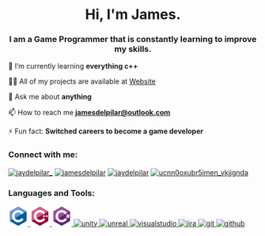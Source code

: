 <h1 align="center">Hi, I'm James.</h1>
<h3 align="center">I am a Game Programmer that is constantly learning to improve my skills.</h3>

 🌱 I’m currently learning **everything c++**

 👨‍💻 All of my projects are available at [Website](https://jamesdelpilar.com/)

 💬 Ask me about **anything**

 📫 How to reach me **jamesdelpilar@outlook.com**

 ⚡ Fun fact: **Switched careers to become a game developer**

<h3 align="left">Connect with me:</h3>
<p align="left">
<a href="https://twitter.com/jaydelpilar_" target="blank"><img align="center" src="https://raw.githubusercontent.com/rahuldkjain/github-profile-readme-generator/master/src/images/icons/Social/twitter.svg" alt="jaydelpilar_" height="30" width="40" /></a>
<a href="https://linkedin.com/in/jamesdelpilar" target="blank"><img align="center" src="https://raw.githubusercontent.com/rahuldkjain/github-profile-readme-generator/master/src/images/icons/Social/linked-in-alt.svg" alt="jamesdelpilar" height="30" width="40" /></a>
<a href="https://instagram.com/jaydelpilar" target="blank"><img align="center" src="https://raw.githubusercontent.com/rahuldkjain/github-profile-readme-generator/master/src/images/icons/Social/instagram.svg" alt="jaydelpilar" height="30" width="40" /></a>
<a href="https://www.youtube.com/c/ucnn0oxubr5imen_vkjjgnda" target="blank"><img align="center" src="https://raw.githubusercontent.com/rahuldkjain/github-profile-readme-generator/master/src/images/icons/Social/youtube.svg" alt="ucnn0oxubr5imen_vkjjgnda" height="30" width="40" /></a>
</p>

<h3 align="left">Languages and Tools:</h3>
<p align="left"> <a href="https://www.cprogramming.com/" target="_blank" rel="noreferrer"> <img src="https://raw.githubusercontent.com/devicons/devicon/master/icons/c/c-original.svg" alt="c" width="40" height="40"/> </a> <a href="https://www.w3schools.com/cpp/" target="_blank" rel="noreferrer"> <img src="https://raw.githubusercontent.com/devicons/devicon/master/icons/cplusplus/cplusplus-original.svg" alt="cplusplus" width="40" height="40"/> </a> <a href="https://www.w3schools.com/cs/" target="_blank" rel="noreferrer"> <img src="https://raw.githubusercontent.com/devicons/devicon/master/icons/csharp/csharp-original.svg" alt="csharp" width="40" height="40"/> <a href="https://unity.com/" target="_blank" rel="noreferrer"> <img src="https://www.vectorlogo.zone/logos/unity3d/unity3d-icon.svg" alt="unity" width="40" height="40"/> </a> <a href="https://unrealengine.com/" target="_blank" rel="noreferrer"> <img src="https://raw.githubusercontent.com/kenangundogan/fontisto/036b7eca71aab1bef8e6a0518f7329f13ed62f6b/icons/svg/brand/unreal-engine.svg" alt="unreal" width="40" height="40"/> 
</a> <a href="https://visualstudio.microsoft.com/" target="_blank" rel="noreferrer"> <img src="https://www.vectorlogo.zone/logos/visualstudio_code/visualstudio_code-icon.svg" alt="visualstudio" width="40" height="40"/> </a>
</a> <a href="https://www.atlassian.com/software/jira" target="_blank" rel="noreferrer"> <img src="https://www.vectorlogo.zone/logos/atlassian_jira/atlassian_jira-icon.svg" alt="jira" width="40" height="40"/> </a> 
</a> <a href="https://git-scm.com/" target="_blank" rel="noreferrer"> <img src="https://www.vectorlogo.zone/logos/git-scm/git-scm-icon.svg" alt="git" width="40" height="40"/>
</a> <a href="https://github.com/" target="_blank" rel="noreferrer"> <img src="https://www.vectorlogo.zone/logos/github/github-icon.svg" alt="github" width="40" height="40"/> </a> </p>
